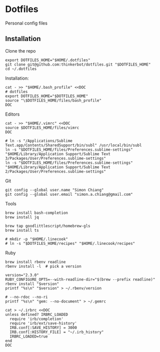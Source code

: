 # Dotfiles

Personal config files

## Installation

Clone the repo

    export DOTFILES_HOME="$HOME/.dotfiles"
    git clone git@github.com:thinkerbot/dotfiles.git "$DOTFILES_HOME"
    cd ~/.dotfiles

Installation:

    cat - >> "$HOME/.bash_profile" <<DOC
    # dotfiles
    export DOTFILES_HOME="$DOTFILES_HOME"
    source "\$DOTFILES_HOME/files/bash_profile"
    DOC

Editors

    cat - >> "$HOME/.vimrc" <<DOC
    source $DOTFILES_HOME/files/vimrc
    DOC

    # ln -s "/Applications/Sublime Text.app/Contents/SharedSupport/bin/subl" /usr/local/bin/subl
    ln -s "$DOTFILES_HOME/files/Preferences.sublime-settings" "$HOME/Library/Application Support/Sublime Text 3/Packages/User/Preferences.sublime-settings"
    ln -s "$DOTFILES_HOME/files/Preferences.sublime-settings" "$HOME/Library/Application Support/Sublime Text 2/Packages/User/Preferences.sublime-settings"

Git

    git config --global user.name "Simon Chiang"
    git config --global user.email "simon.a.chiang@gmail.com"

Tools

    brew install bash-completion
    brew install jq

    brew tap goodlittlescript/homebrew-gls
    brew install ts

    # mkdir -p "$HOME/.linecook"
    # ln -s "$DOTFILES_HOME/recipes" "$HOME/.linecook/recipes"

Ruby

    brew install rbenv readline
    rbenv install -l  # pick a version

    version="2.3.0"
    RUBY_CONFIGURE_OPTS=--with-readline-dir="$(brew --prefix readline)" rbenv install "$version"
    printf "%s\n" "$version" > ~/.rbenv/version

    # --no-rdoc --no-ri
    printf "%s\n" "gem: --no-document" > ~/.gemrc

    cat > ~/.irbrc <<DOC
    unless defined? IRBRC_LOADED
      require 'irb/completion'
      require 'irb/ext/save-history'
      IRB.conf[:SAVE_HISTORY] = 3000
      IRB.conf[:HISTORY_FILE] = "~/.irb_history"
      IRBRC_LOADED=true
    end
    DOC
